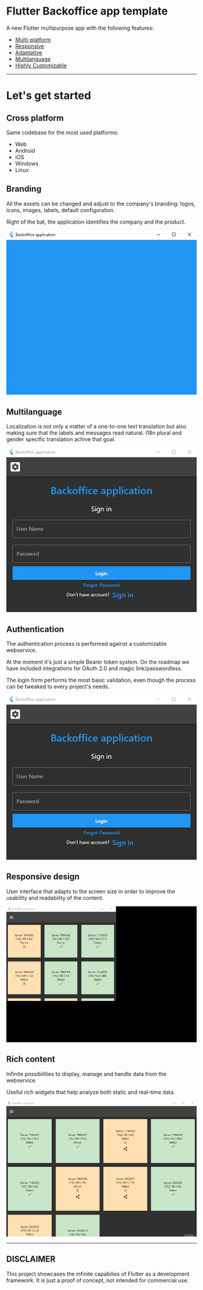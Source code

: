 # Flutter Backoffice app template

A new Flutter multipurpose app with the following features:

* [Multi-platform](#cross-platform)
* [Responsive](#responsive-design)
* [Adaptative](#rich-content)
* [Multilanguage](#multilanguage)
* [Highly Customizable](#branding)

----

# Let's get started

## Cross platform

Same codebase for the most used platforms:

- Web 
- Android
- iOS
- Windows
- Linux

## Branding 

All the assets can be changed and adjust to the company's branding: logos, icons, images, labels, default configuration.

Right of the bat, the application identifies the company and the product.

![Application splash screen](https://raw.githubusercontent.com/fidoaf/template-backoffice-app/main/repo_files/assets/images/app_splash_screen.gif "Application splash screen")

## Multilanguage

Localization is not only a matter of a one-to-one text translation but also making sure that the labels and messages read natural.
i18n plural and gender specific translation achive that goal.

![Application localization](https://raw.githubusercontent.com/fidoaf/template-backoffice-app/main/repo_files/assets/images/app_multilanguage.gif "Application localization")

## Authentication

The authentication process is performed against a customizable webservice.

At the moment it's just a simple Bearer token system.
On the roadmap we have included integrations for OAuth 2.0 and magic link/passwordless.

The login form performs the most basic validation, even though the process can be tweaked to every project's needs.

![Application authentication validation](https://raw.githubusercontent.com/fidoaf/template-backoffice-app/main/repo_files/assets/images/app_authentication.gif "Application authentication validation")

## Responsive design

User interface that adapts to the screen size in order to improve the usability and readability of the content.

![Application responsive design](https://raw.githubusercontent.com/fidoaf/template-backoffice-app/main/repo_files/assets/images/app_responsive.gif "Application localization")

## Rich content

Infinite possibilities to display, manage and handle data from the webservice.

Useful rich widgets that help analyze both static and real-time data.

![Application rich content](https://raw.githubusercontent.com/fidoaf/template-backoffice-app/main/repo_files/assets/images/app_details.gif "Application rich content")

----

## DISCLAIMER

This project showcases the infinite capabilies of Flutter as a development framework.
It is just a proof of concept, not intended for commercial use.
